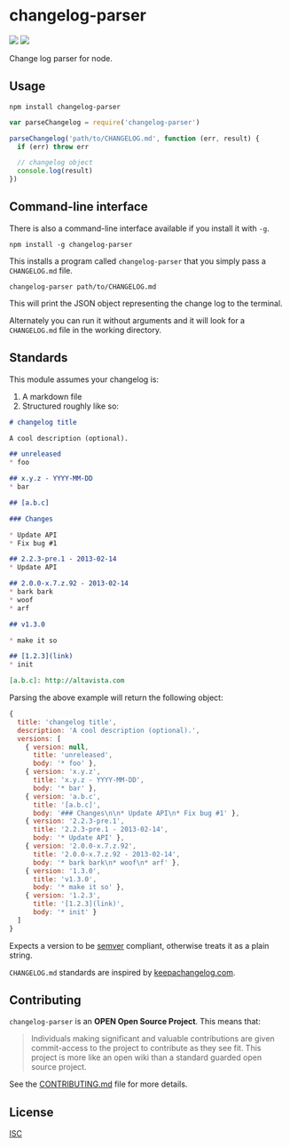 # changelog-parser

[![](https://img.shields.io/npm/v/changelog-parser.svg?style=flat-square)](https://www.npmjs.com/package/changelog-parser)
[![](https://img.shields.io/travis/ngoldman/changelog-parser.svg?style=flat-square)](https://travis-ci.org/ngoldman/changelog-parser)

Change log parser for node.

## Usage

```
npm install changelog-parser
```

```js
var parseChangelog = require('changelog-parser')

parseChangelog('path/to/CHANGELOG.md', function (err, result) {
  if (err) throw err

  // changelog object
  console.log(result)
})
```

## Command-line interface

There is also a command-line interface available if you install it with `-g`.

```
npm install -g changelog-parser
```

This installs a program called `changelog-parser` that you simply pass a `CHANGELOG.md` file.

```
changelog-parser path/to/CHANGELOG.md
```

This will print the JSON object representing the change log to the terminal.

Alternately you can run it without arguments and it will look for a `CHANGELOG.md` file in the working directory.

## Standards

This module assumes your changelog is:

1. A markdown file
1. Structured roughly like so:

```md
# changelog title

A cool description (optional).

## unreleased
* foo

## x.y.z - YYYY-MM-DD
* bar

## [a.b.c]

### Changes

* Update API
* Fix bug #1

## 2.2.3-pre.1 - 2013-02-14
* Update API

## 2.0.0-x.7.z.92 - 2013-02-14
* bark bark
* woof
* arf

## v1.3.0

* make it so

## [1.2.3](link)
* init

[a.b.c]: http://altavista.com
```

Parsing the above example will return the following object:

```js
{
  title: 'changelog title',
  description: 'A cool description (optional).',
  versions: [
    { version: null,
      title: 'unreleased',
      body: '* foo' },
    { version: 'x.y.z',
      title: 'x.y.z - YYYY-MM-DD',
      body: '* bar' },
    { version: 'a.b.c',
      title: '[a.b.c]',
      body: '### Changes\n\n* Update API\n* Fix bug #1' },
    { version: '2.2.3-pre.1',
      title: '2.2.3-pre.1 - 2013-02-14',
      body: '* Update API' },
    { version: '2.0.0-x.7.z.92',
      title: '2.0.0-x.7.z.92 - 2013-02-14',
      body: '* bark bark\n* woof\n* arf' },
    { version: '1.3.0',
      title: 'v1.3.0',
      body: '* make it so' },
    { version: '1.2.3',
      title: '[1.2.3](link)',
      body: '* init' }
  ]
}
```

Expects a version to be [semver](http://semver.org/) compliant, otherwise treats it as a plain string.

`CHANGELOG.md` standards are inspired by [keepachangelog.com](http://keepachangelog.com/).

## Contributing

`changelog-parser` is an **OPEN Open Source Project**. This means that:

> Individuals making significant and valuable contributions are given commit-access to the project to contribute as they see fit. This project is more like an open wiki than a standard guarded open source project.

See the [CONTRIBUTING.md](CONTRIBUTING.md) file for more details.

## License

[ISC](LICENSE.md)
